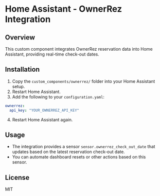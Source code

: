 # Home Assistant - OwnerRez Integration

## Overview
This custom component integrates OwnerRez reservation data into Home Assistant, providing real-time check-out dates.

## Installation
1. Copy the `custom_components/ownerrez/` folder into your Home Assistant setup.
2. Restart Home Assistant.
3. Add the following to your `configuration.yaml`:
```yaml
ownerrez:
  api_key: "YOUR_OWNERREZ_API_KEY"
```
4. Restart Home Assistant again.

## Usage
- The integration provides a sensor `sensor.ownerrez_check_out_date` that updates based on the latest reservation check-out date.
- You can automate dashboard resets or other actions based on this sensor.

## License
MIT
